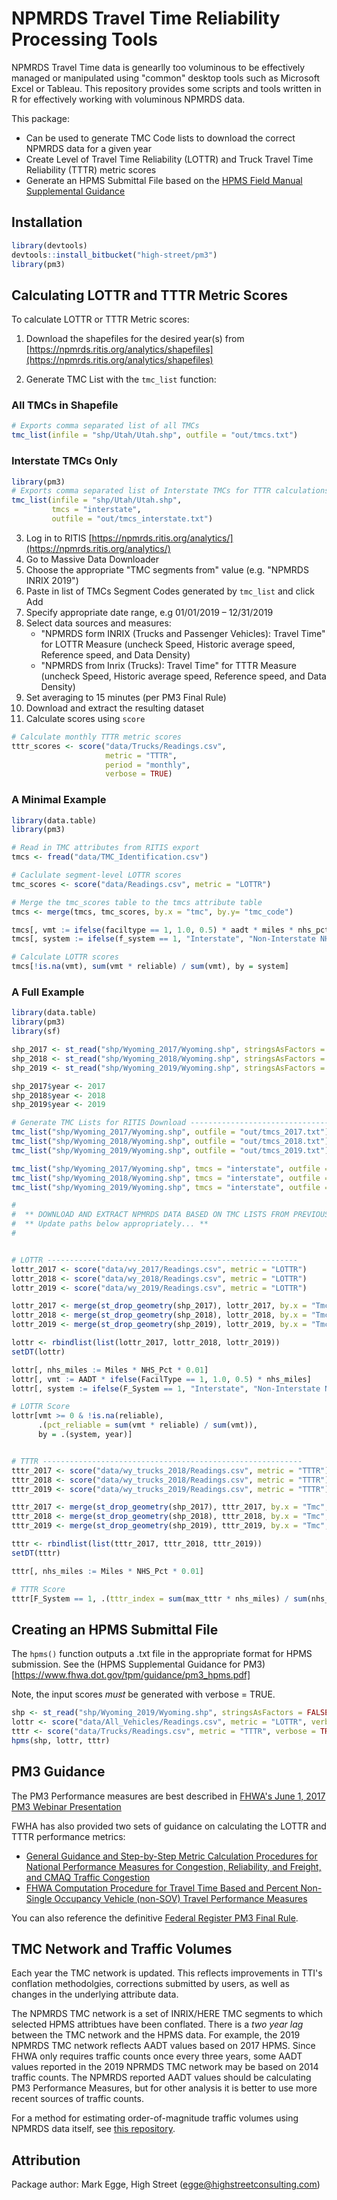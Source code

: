 # NPMRDS Travel Time Reliability Processing Tools

NPMRDS Travel Time data is genearlly too voluminous to be effectively managed or manipulated using "common" desktop tools such as Microsoft Excel or Tableau. This repository provides some scripts and tools written in R for effectively working with voluminous NPMRDS data.

This package: 

* Can be used to generate TMC Code lists to download the correct NPMRDS data for a given year
* Create Level of Travel Time Reliability (LOTTR) and Truck Travel Time Reliability (TTTR) metric scores
* Generate an HPMS Submittal File based on the [HPMS Field Manual Supplemental Guidance](https://www.fhwa.dot.gov/tpm/guidance/pm3_hpms.pdf)


## Installation

```r
library(devtools)
devtools::install_bitbucket("high-street/pm3")
library(pm3)
```

## Calculating LOTTR and TTTR Metric Scores

To calculate LOTTR or TTTR Metric scores:

1. Download the shapefiles for the desired year(s) from [https://npmrds.ritis.org/analytics/shapefiles](https://npmrds.ritis.org/analytics/shapefiles)

2. Generate TMC List with the `tmc_list` function:

### All TMCs in Shapefile

```R
# Exports comma separated list of all TMCs
tmc_list(infile = "shp/Utah/Utah.shp", outfile = "out/tmcs.txt")
```

### Interstate TMCs Only

```R
library(pm3)
# Exports comma separated list of Interstate TMCs for TTTR calculations
tmc_list(infile = "shp/Utah/Utah.shp", 
         tmcs = "interstate", 
         outfile = "out/tmcs_interstate.txt")
```

3. Log in to RITIS [https://npmrds.ritis.org/analytics/](https://npmrds.ritis.org/analytics/)
4. Go to Massive Data Downloader
5. Choose the appropriate "TMC segments from" value (e.g. "NPMRDS INRIX 2019")
6. Paste in list of TMCs Segment Codes generated by `tmc_list` and click Add
7. Specify appropriate date range, e.g 01/01/2019 – 12/31/2019
8. Select data sources and measures: 
    * "NPMRDS form INRIX (Trucks and Passenger Vehicles): Travel Time" for LOTTR Measure (uncheck Speed, Historic average speed, Reference speed, and Data Density)
    * "NPMRDS from Inrix (Trucks): Travel Time" for TTTR Measure (uncheck Speed, Historic average speed, Reference speed, and Data Density)
9. Set averaging to 15 minutes (per PM3 Final Rule)
10. Download and extract the resulting dataset
11. Calculate scores using `score` 

```R
# Calculate monthly TTTR metric scores
tttr_scores <- score("data/Trucks/Readings.csv", 
                     metric = "TTTR", 
                     period = "monthly", 
                     verbose = TRUE)
```

### A Minimal Example

```R
library(data.table)
library(pm3)

# Read in TMC attributes from RITIS export
tmcs <- fread("data/TMC_Identification.csv")

# Caclulate segment-level LOTTR scores
tmc_scores <- score("data/Readings.csv", metric = "LOTTR")

# Merge the tmc_scores table to the tmcs attribute table
tmcs <- merge(tmcs, tmc_scores, by.x = "tmc", by.y= "tmc_code")

tmcs[, vmt := ifelse(faciltype == 1, 1.0, 0.5) * aadt * miles * nhs_pct * 0.01]
tmcs[, system := ifelse(f_system == 1, "Interstate", "Non-Interstate NHS")]

# Calculate LOTTR scores
tmcs[!is.na(vmt), sum(vmt * reliable) / sum(vmt), by = system]
```

### A Full Example

```R
library(data.table)
library(pm3)
library(sf)

shp_2017 <- st_read("shp/Wyoming_2017/Wyoming.shp", stringsAsFactors = FALSE)
shp_2018 <- st_read("shp/Wyoming_2018/Wyoming.shp", stringsAsFactors = FALSE)
shp_2019 <- st_read("shp/Wyoming_2019/Wyoming.shp", stringsAsFactors = FALSE)

shp_2017$year <- 2017
shp_2018$year <- 2018
shp_2019$year <- 2019

# Generate TMC Lists for RITIS Download --------------------------------------
tmc_list("shp/Wyoming_2017/Wyoming.shp", outfile = "out/tmcs_2017.txt")
tmc_list("shp/Wyoming_2018/Wyoming.shp", outfile = "out/tmcs_2018.txt")
tmc_list("shp/Wyoming_2019/Wyoming.shp", outfile = "out/tmcs_2019.txt")

tmc_list("shp/Wyoming_2017/Wyoming.shp", tmcs = "interstate", outfile = "out/tmcs_interstate_2017.txt")
tmc_list("shp/Wyoming_2018/Wyoming.shp", tmcs = "interstate", outfile = "out/tmcs_interstate_2018.txt")
tmc_list("shp/Wyoming_2019/Wyoming.shp", tmcs = "interstate", outfile = "out/tmcs_interstate_2019.txt")

#
#  ** DOWNLOAD AND EXTRACT NPMRDS DATA BASED ON TMC LISTS FROM PREVIOUS STEP **
#  ** Update paths below appropriately... **
#


# LOTTR --------------------------------------------------------
lottr_2017 <- score("data/wy_2017/Readings.csv", metric = "LOTTR")
lottr_2018 <- score("data/wy_2018/Readings.csv", metric = "LOTTR")
lottr_2019 <- score("data/wy_2019/Readings.csv", metric = "LOTTR")

lottr_2017 <- merge(st_drop_geometry(shp_2017), lottr_2017, by.x = "Tmc", by.y = "tmc_code")
lottr_2018 <- merge(st_drop_geometry(shp_2018), lottr_2018, by.x = "Tmc", by.y = "tmc_code")
lottr_2019 <- merge(st_drop_geometry(shp_2019), lottr_2019, by.x = "Tmc", by.y = "tmc_code")

lottr <- rbindlist(list(lottr_2017, lottr_2018, lottr_2019))
setDT(lottr)

lottr[, nhs_miles := Miles * NHS_Pct * 0.01]
lottr[, vmt := AADT * ifelse(FacilType == 1, 1.0, 0.5) * nhs_miles]
lottr[, system := ifelse(F_System == 1, "Interstate", "Non-Interstate NHS")]

# LOTTR Score 
lottr[vmt >= 0 & !is.na(reliable), 
      .(pct_reliable = sum(vmt * reliable) / sum(vmt)),
      by = .(system, year)]


# TTTR ----------------------------------------------------------
tttr_2017 <- score("data/wy_trucks_2018/Readings.csv", metric = "TTTR")
tttr_2018 <- score("data/wy_trucks_2018/Readings.csv", metric = "TTTR")
tttr_2019 <- score("data/wy_trucks_2019/Readings.csv", metric = "TTTR")

tttr_2017 <- merge(st_drop_geometry(shp_2017), tttr_2017, by.x = "Tmc", by.y = "tmc_code")
tttr_2018 <- merge(st_drop_geometry(shp_2018), tttr_2018, by.x = "Tmc", by.y = "tmc_code")
tttr_2019 <- merge(st_drop_geometry(shp_2019), tttr_2019, by.x = "Tmc", by.y = "tmc_code")

tttr <- rbindlist(list(tttr_2017, tttr_2018, tttr_2019))
setDT(tttr)

tttr[, nhs_miles := Miles * NHS_Pct * 0.01]

# TTTR Score
tttr[F_System == 1, .(tttr_index = sum(max_tttr * nhs_miles) / sum(nhs_miles)), by = year]

```

## Creating an HPMS Submittal File

The `hpms()` function outputs a .txt file in the appropriate format for HPMS submission. See the (HPMS Supplemental Guidance for PM3)[https://www.fhwa.dot.gov/tpm/guidance/pm3_hpms.pdf]

Note, the input scores *must* be generated with verbose = TRUE.

```R
shp <- st_read("shp/Wyoming_2019/Wyoming.shp", stringsAsFactors = FALSE)
lottr <- score("data/All_Vehicles/Readings.csv", metric = "LOTTR", verbose = TRUE)
tttr <- score("data/Trucks/Readings.csv", metric = "TTTR", verbose = TRUE)
hpms(shp, lottr, tttr)
```


## PM3 Guidance

The PM3 Performance measures are best described in [FHWA's June 1, 2017 PM3 Webinar Presentation](https://www.fhwa.dot.gov/tpm/rule/170601pm3.pdf)

FWHA has also provided two sets of guidance on calculating the LOTTR and TTTR performance metrics:

* [General Guidance and Step-by-Step Metric Calculation Procedures for National Performance Measures for Congestion, Reliability, and Freight, and CMAQ Traffic Congestion](https://www.fhwa.dot.gov/tpm/guidance/hif18040.pdf) 
* [FHWA Computation Procedure for Travel Time Based and Percent Non-Single Occupancy Vehicle (non-SOV) Travel Performance Measures](https://www.fhwa.dot.gov/tpm/guidance/hif18024.pdf)

You can also reference the definitive [Federal Register PM3 Final Rule](https://www.federalregister.gov/documents/2018/05/31/2018-11652/national-performance-management-measures-assessing-performance-of-the-national-highway-system).

## TMC Network and Traffic Volumes

Each year the TMC network is updated. This reflects improvements in TTI's conflation methodolgies, corrections submitted by users, as well as changes in the underlying attribute data.

The NPMRDS TMC network is a set of INRIX/HERE TMC segments to which selected HPMS attribtues have been conflated. There is a *two year lag* between the TMC network and the HPMS data. For example, the 2019 NPMRDS TMC network reflects AADT values based on 2017 HPMS. Since FHWA only requires traffic counts once every three years, some AADT values reported in the 2019 NPRMDS TMC network may be based on 2014 traffic counts. The NPMRDS reported AADT values should be calculating PM3 Performance Measures, but for other analysis it is better to use more recent sources of traffic counts. 

For a method for estimating order-of-magnitude traffic volumes using NPMRDS data itself, see [this repository](https://bitbucket.org/high-street/npmrds_probe_counts/).

## Attribution

Package author: Mark Egge, High Street (egge@highstreetconsulting.com)